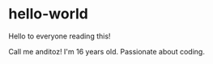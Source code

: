 # hello-world

Hello to everyone reading this!

Call me anditoz!
I'm 16 years old.
Passionate about coding.
